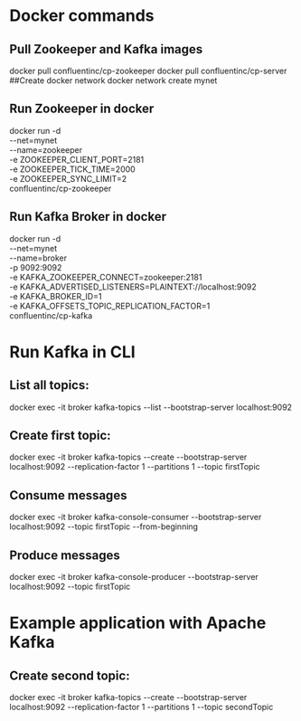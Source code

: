 # Docker commands
## Pull Zookeeper and Kafka images
docker pull confluentinc/cp-zookeeper
docker pull confluentinc/cp-server
##Create docker network
docker network create mynet

## Run Zookeeper in docker 
docker run -d \
--net=mynet \
--name=zookeeper \
-e ZOOKEEPER_CLIENT_PORT=2181 \
-e ZOOKEEPER_TICK_TIME=2000 \
-e ZOOKEEPER_SYNC_LIMIT=2 \
confluentinc/cp-zookeeper
## Run Kafka Broker in docker 
docker run -d \
 --net=mynet \
 --name=broker \
 -p 9092:9092 \
 -e KAFKA_ZOOKEEPER_CONNECT=zookeeper:2181 \
 -e KAFKA_ADVERTISED_LISTENERS=PLAINTEXT://localhost:9092 \
 -e KAFKA_BROKER_ID=1 \
  -e KAFKA_OFFSETS_TOPIC_REPLICATION_FACTOR=1 \
 confluentinc/cp-kafka
# Run Kafka in CLI       
## List all topics:
docker exec -it broker kafka-topics --list --bootstrap-server localhost:9092

## Create first topic:
docker exec -it broker kafka-topics --create --bootstrap-server localhost:9092 --replication-factor 1 --partitions 1 --topic firstTopic


## Consume messages
docker exec -it broker kafka-console-consumer --bootstrap-server localhost:9092 --topic firstTopic --from-beginning

## Produce messages
docker exec -it broker kafka-console-producer --bootstrap-server localhost:9092 --topic firstTopic

# Example application with Apache Kafka
## Create second topic:
docker exec -it broker kafka-topics --create --bootstrap-server localhost:9092 --replication-factor 1 --partitions 1 --topic secondTopic